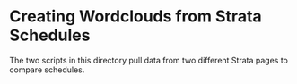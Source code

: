 # Creating Wordclouds from Strata Schedules

The two scripts in this directory pull data from two different Strata pages
to compare schedules. 
